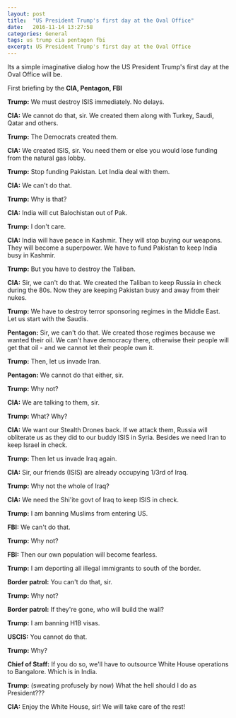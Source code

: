 ```yaml
---
layout: post
title:  "US President Trump's first day at the Oval Office"
date:   2016-11-14 13:27:58
categories: General
tags: us trump cia pentagon fbi
excerpt: US President Trump's first day at the Oval Office
---
```


Its a simple imaginative dialog how the US President Trump's first day at the Oval Office will be.

First briefing by the **CIA, Pentagon, FBI**

**Trump:** We must destroy ISIS immediately. No delays.

**CIA:** We cannot do that, sir. We created them along with Turkey, Saudi, Qatar and others.

**Trump:** The Democrats created them.

**CIA:** We created ISIS, sir. You need them or else you would lose funding from the natural gas lobby.

**Trump:** Stop funding Pakistan. Let India deal with them.

**CIA:** We can't do that.

**Trump:** Why is that?

**CIA:** India will cut Balochistan out of Pak.

**Trump:** I don't care.

**CIA:** India will have peace in Kashmir. They will stop buying our weapons. They will become a superpower. We have to fund Pakistan to keep India busy in Kashmir.

**Trump:** But you have to destroy the Taliban.

**CIA:** Sir, we can't do that. We created the Taliban to keep Russia in check during the 80s. Now they are keeping Pakistan busy and away from their nukes.

**Trump:** We have to destroy terror sponsoring regimes in the Middle East. Let us start with the Saudis.

**Pentagon:** Sir, we can't do that. We created those regimes because we wanted their oil. We can't have democracy there, otherwise their people will get that oil - and we cannot let their people own it.

**Trump:** Then, let us invade Iran.

**Pentagon:** We cannot do that either, sir.

**Trump:** Why not?

**CIA:** We are talking to them, sir.

**Trump:** What? Why?

**CIA:** We want our Stealth Drones back. If we attack them, Russia will obliterate us as they did to our buddy ISIS in Syria. Besides we need Iran to keep Israel in check.

**Trump:** Then let us invade Iraq again.

**CIA:** Sir, our friends (ISIS) are already occupying 1/3rd of Iraq.

**Trump:** Why not the whole of Iraq?

**CIA:** We need the Shi'ite govt of Iraq to keep ISIS in check.

**Trump:** I am banning Muslims from entering US.

**FBI:** We can't do that.

**Trump:** Why not?

**FBI:** Then our own population will become fearless.

**Trump:** I am deporting all illegal immigrants to south of the border.

**Border patrol:** You can't do that, sir.

**Trump:** Why not?

**Border patrol:** If they're gone, who will build the wall?

**Trump:** I am banning H1B visas.

**USCIS:** You cannot do that.

**Trump:** Why?

**Chief of Staff:** If you do so, we'll have to outsource White House operations to Bangalore. Which is in India.

**Trump:** (sweating profusely by now) What the hell should I do as President???

**CIA:** Enjoy the White House, sir! We will take care of the rest!
